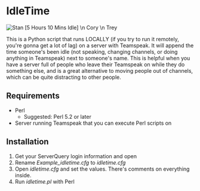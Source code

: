 # IdleTime
![Stan \[5 Hours 10 Mins Idle\] \n Cory \n Trey](http://i.imgur.com/qgLOGLD.png)

This is a Python script that runs LOCALLY (if you try to run it remotely, you're gonna get a lot of lag) on a server with Teamspeak. It will append the time someone's been idle (not speaking, changing channels, or doing anything in Teamspeak) next to someone's name. This is helpful when you have a server full of people who leave their Teamspeak on while they do something else, and is a great alternative to moving people out of channels, which can be quite distracting to other people.

## Requirements

* Perl
	* Suggested: Perl 5.2 or later
* Server running Teamspeak that you can execute Perl scripts on


## Installation

1. Get your ServerQuery login information and open 
2. Rename *Example_idletime.cfg* to *idletime.cfg*
3. Open *idletime.cfg* and set the values. There's comments on everything inside.
4. Run *idletime.pl* with Perl
